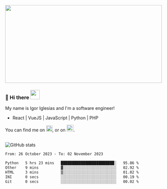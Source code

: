 <img src="https://c.tenor.com/KjVxfRrrncUAAAAd/matrix.gif" width="100%" height="250px">

### 🔭 Hi there <img src="https://raw.githubusercontent.com/MartinHeinz/MartinHeinz/master/wave.gif" width="30px">


My name is Igor Iglesias and I'm a software engineer!
<br>

<ul>
  <li> React | VueJS | JavaScript | Python | PHP </li>
</ul>
You can find me on <a href="https://twitter.com/IgorIglesias5"><img src="https://i.imgur.com/JLLlB5S.png" width="20px"></a>, or on <a href="https://www.linkedin.com/in/igor-iglesias-62478428/"><img src="https://i.imgur.com/PXyIkWx.png" width="22px"></a>.

<br>
<br>

![GitHub stats](https://github-readme-stats.vercel.app/api?username=igoiglesias&show_icons=true&count_private=true&theme=chartreuse-dark&hide_title=true)

<!--START_SECTION:waka-->

```txt
From: 26 October 2023 - To: 02 November 2023

Python   5 hrs 23 mins   ████████████████████████░   95.86 %
Other    9 mins          ▓░░░░░░░░░░░░░░░░░░░░░░░░   02.92 %
HTML     3 mins          ▒░░░░░░░░░░░░░░░░░░░░░░░░   01.02 %
INI      0 secs          ░░░░░░░░░░░░░░░░░░░░░░░░░   00.19 %
Git      0 secs          ░░░░░░░░░░░░░░░░░░░░░░░░░   00.02 %
```

<!--END_SECTION:waka-->
